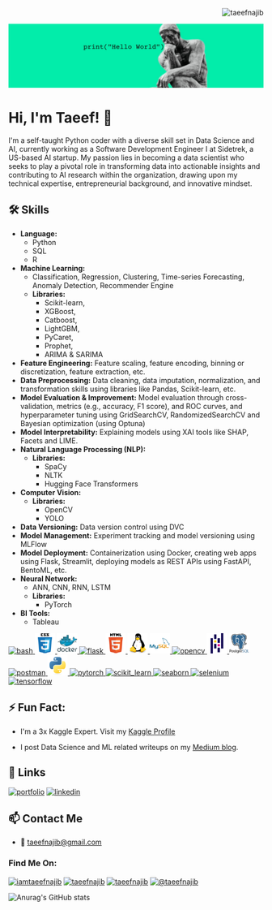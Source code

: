 <html><p align="right"> <img src="https://komarev.com/ghpvc/?username=taeefnajib&label=Profile%20views&color=0e75b6&style=flat" alt="taeefnajib" /> </p></html>

![Header](./datascientist.jpeg)

# Hi, I'm Taeef! 👋

I'm a self-taught Python coder with a diverse skill set in Data Science and AI, currently working as a Software Development Engineer I at Sidetrek, a US-based AI startup. My passion lies in becoming a data scientist who seeks to play a pivotal role in transforming data into actionable insights and contributing to AI research within the organization, drawing upon my technical expertise, entrepreneurial background, and innovative mindset.

## 🛠 Skills
- **Language:** 
    - Python
    - SQL
    - R
- **Machine Learning:** 
    - Classification, Regression, Clustering, Time-series Forecasting, Anomaly Detection, Recommender Engine
    - **Libraries:** 
        - Scikit-learn, 
        - XGBoost, 
        - Catboost, 
        - LightGBM, 
        - PyCaret, 
        - Prophet, 
        - ARIMA & SARIMA
- **Feature Engineering:** Feature scaling, feature encoding, binning or discretization, feature extraction, etc.
- **Data Preprocessing:** Data cleaning, data imputation, normalization, and transformation skills using libraries like Pandas, Scikit-learn, etc.
- **Model Evaluation & Improvement:** Model evaluation through cross-validation, metrics (e.g., accuracy, F1 score), and ROC curves, and hyperparameter tuning using GridSearchCV, RandomizedSearchCV and Bayesian optimization (using Optuna)
- **Model Interpretability:** Explaining models using XAI tools like SHAP, Facets and LIME.
- **Natural Language Processing (NLP):**
    - **Libraries:**
        - SpaCy
        - NLTK
        - Hugging Face Transformers
- **Computer Vision:**
    - **Libraries:**
        - OpenCV
        - YOLO
- **Data Versioning:** Data version control using DVC
- **Model Management:** Experiment tracking and model versioning using MLFlow
- **Model Deployment:** Containerization using Docker, creating web apps using Flask, Streamlit, deploying models as REST APIs using FastAPI, BentoML, etc. 
- **Neural Network:**
    - ANN, CNN, RNN, LSTM
    - **Libraries:** 
        - PyTorch
- **BI Tools:**
    - Tableau

<p align="left"> <a href="https://www.gnu.org/software/bash/" target="_blank" rel="noreferrer"> <img src="https://www.vectorlogo.zone/logos/gnu_bash/gnu_bash-icon.svg" alt="bash" width="40" height="40"/> </a> <a href="https://www.w3schools.com/css/" target="_blank" rel="noreferrer"> <img src="https://raw.githubusercontent.com/devicons/devicon/master/icons/css3/css3-original-wordmark.svg" alt="css3" width="40" height="40"/> </a> <a href="https://www.docker.com/" target="_blank" rel="noreferrer"> <img src="https://raw.githubusercontent.com/devicons/devicon/master/icons/docker/docker-original-wordmark.svg" alt="docker" width="40" height="40"/> </a> <a href="https://flask.palletsprojects.com/" target="_blank" rel="noreferrer"> <img src="https://www.vectorlogo.zone/logos/pocoo_flask/pocoo_flask-icon.svg" alt="flask" width="40" height="40"/> </a> <a href="https://www.w3.org/html/" target="_blank" rel="noreferrer"> <img src="https://raw.githubusercontent.com/devicons/devicon/master/icons/html5/html5-original-wordmark.svg" alt="html5" width="40" height="40"/> </a> <a href="https://www.linux.org/" target="_blank" rel="noreferrer"> <img src="https://raw.githubusercontent.com/devicons/devicon/master/icons/linux/linux-original.svg" alt="linux" width="40" height="40"/> </a> <a href="https://www.mysql.com/" target="_blank" rel="noreferrer"> <img src="https://raw.githubusercontent.com/devicons/devicon/master/icons/mysql/mysql-original-wordmark.svg" alt="mysql" width="40" height="40"/> </a> <a href="https://opencv.org/" target="_blank" rel="noreferrer"> <img src="https://www.vectorlogo.zone/logos/opencv/opencv-icon.svg" alt="opencv" width="40" height="40"/> </a> <a href="https://pandas.pydata.org/" target="_blank" rel="noreferrer"> <img src="https://raw.githubusercontent.com/devicons/devicon/2ae2a900d2f041da66e950e4d48052658d850630/icons/pandas/pandas-original.svg" alt="pandas" width="40" height="40"/> </a> <a href="https://www.postgresql.org" target="_blank" rel="noreferrer"> <img src="https://raw.githubusercontent.com/devicons/devicon/master/icons/postgresql/postgresql-original-wordmark.svg" alt="postgresql" width="40" height="40"/> </a> <a href="https://postman.com" target="_blank" rel="noreferrer"> <img src="https://www.vectorlogo.zone/logos/getpostman/getpostman-icon.svg" alt="postman" width="40" height="40"/> </a> <a href="https://www.python.org" target="_blank" rel="noreferrer"> <img src="https://raw.githubusercontent.com/devicons/devicon/master/icons/python/python-original.svg" alt="python" width="40" height="40"/> </a> <a href="https://pytorch.org/" target="_blank" rel="noreferrer"> <img src="https://www.vectorlogo.zone/logos/pytorch/pytorch-icon.svg" alt="pytorch" width="40" height="40"/> </a> <a href="https://scikit-learn.org/" target="_blank" rel="noreferrer"> <img src="https://upload.wikimedia.org/wikipedia/commons/0/05/Scikit_learn_logo_small.svg" alt="scikit_learn" width="40" height="40"/> </a> <a href="https://seaborn.pydata.org/" target="_blank" rel="noreferrer"> <img src="https://seaborn.pydata.org/_images/logo-mark-lightbg.svg" alt="seaborn" width="40" height="40"/> </a> <a href="https://www.selenium.dev" target="_blank" rel="noreferrer"> <img src="https://raw.githubusercontent.com/detain/svg-logos/780f25886640cef088af994181646db2f6b1a3f8/svg/selenium-logo.svg" alt="selenium" width="40" height="40"/> </a> <a href="https://www.tensorflow.org" target="_blank" rel="noreferrer"> <img src="https://www.vectorlogo.zone/logos/tensorflow/tensorflow-icon.svg" alt="tensorflow" width="40" height="40"/> </a> </p>


## ⚡️ Fun Fact:

- I'm a 3x Kaggle Expert. Visit my [Kaggle Profile](https://www.kaggle.com/taeefnajib)

- I post Data Science and ML related writeups on my [Medium blog](https://medium.com/@taeefnajib).

## 🔗 Links
[![portfolio](https://img.shields.io/badge/my_portfolio-000?style=for-the-badge&logo=ko-fi&logoColor=white)](https://taeefnajib.github.io/)
[![linkedin](https://img.shields.io/badge/linkedin-0A66C2?style=for-the-badge&logo=linkedin&logoColor=white)](https://www.linkedin.com/in/taeefnajib/)


## 📫 Contact Me
- 📮 taeefnajib@gmail.com
<h3 align="left"><b></b>Find Me On:</b></h3>
<p align="left">
<a href="https://twitter.com/iamtaeefnajib" target="blank"><img align="center" src="https://raw.githubusercontent.com/rahuldkjain/github-profile-readme-generator/master/src/images/icons/Social/twitter.svg" alt="iamtaeefnajib" height="30" width="40" /></a>
<a href="https://linkedin.com/in/taeefnajib" target="blank"><img align="center" src="https://raw.githubusercontent.com/rahuldkjain/github-profile-readme-generator/master/src/images/icons/Social/linked-in-alt.svg" alt="taeefnajib" height="30" width="40" /></a>
<a href="https://kaggle.com/taeefnajib" target="blank"><img align="center" src="https://raw.githubusercontent.com/rahuldkjain/github-profile-readme-generator/master/src/images/icons/Social/kaggle.svg" alt="taeefnajib" height="30" width="40" /></a>
<a href="https://medium.com/@taeefnajib" target="blank"><img align="center" src="https://raw.githubusercontent.com/rahuldkjain/github-profile-readme-generator/master/src/images/icons/Social/medium.svg" alt="@taeefnajib" height="30" width="40" /></a>
</p>


![Anurag's GitHub stats](https://github-readme-stats.vercel.app/api?username=taeefnajib&show_icons=true&rank_icon=github)
